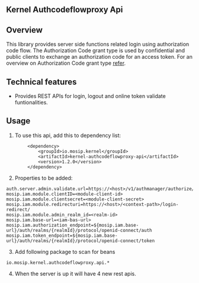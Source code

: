 ## Kernel Authcodeflowproxy Api

## Overview
This library provides server side functions related login using authorization code flow. The Authorization Code grant type is used by confidential and public clients to exchange an authorization code for an access token. For an overview on Authorization Code grant type [refer](https://oauth.net/2/grant-types/authorization-code/).

## Technical features
- Provides REST APIs for login, logout and online token validate funtionalities.

## Usage
1. To use this api, add this to dependency list:

```
		<dependency>
			<groupId>io.mosip.kernel</groupId>
			<artifactId>kernel-authcodeflowproxy-api</artifactId>
			<version>1.2.0</version>
		</dependency>
```


2. Properties to be added:

```
auth.server.admin.validate.url=https://<host>/v1/authmanager/authorize/admin/validateToken
mosip.iam.module.clientID=<module-client-id>
mosip.iam.module.clientsecret=<module-client-secret>
mosip.iam.module.redirecturi=https://<host>/<context-path>/login-redirect/	
mosip.iam.module.admin_realm_id=<realm-id>	
mosip.iam.base-url=<iam-bas-url>	
mosip.iam.authorization_endpoint=${mosip.iam.base-url}/auth/realms/{realmId}/protocol/openid-connect/auth
mosip.iam.token_endpoint=${mosip.iam.base-url}/auth/realms/{realmId}/protocol/openid-connect/token
```

3. Add following package to scan for beans

```
io.mosip.kernel.authcodeflowproxy.api.*
```

4. When the server is up it will have 4 new rest apis.

